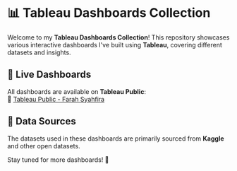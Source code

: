 # 📊 Tableau Dashboards Collection  

Welcome to my **Tableau Dashboards Collection**! This repository showcases various interactive dashboards I've built using **Tableau**, covering different datasets and insights.  

## 📌 Live Dashboards  
All dashboards are available on **Tableau Public**:  
🔗 [Tableau Public - Farah Syahfira](https://public.tableau.com/app/profile/farahsyahfira)  

## 📂 Data Sources  
The datasets used in these dashboards are primarily sourced from **Kaggle** and other open datasets.  

Stay tuned for more dashboards! 🎯  
